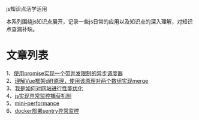 js知识点活学活用

本系列围绕js知识点展开，记录一些js日常的应用以及知识点的深入理解，对知识点查漏补缺。


# 文章列表
1、[使用promise实现一个带并发限制的异步调度器](https://github.com/apollojie/javascript/issues/4)  
2、[理解Vue框架diff原理，使用该原理对两个数组实现merge](https://github.com/apollojie/javascript/issues/3)   
3、[我是如何对网站进行性能优化](https://github.com/apollojie/javascript/issues/5)  
4、[js实现异常监控捕获机制](https://github.com/apollojie/mini-report/blob/master/report-core.js)  
5、[mini-performance](https://github.com/apollojie/mini-performance/blob/master/mini-performance.js)  
6、[docker部署sentry异常监控](https://github.com/apollojie/blogs/issues/6)